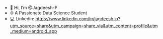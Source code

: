 - 👋 Hi, I’m @Jagdeesh-P
- 🌐 A Passionate Data Science Student
- 💻 Linkedin: https://www.linkedin.com/in/jagdeesh-p?utm_source=share&utm_campaign=share_via&utm_content=profile&utm_medium=android_app
